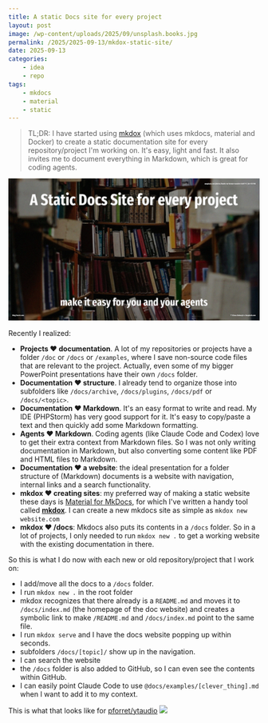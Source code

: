 ```yaml
---
title: A static Docs site for every project
layout: post
image: /wp-content/uploads/2025/09/unsplash.books.jpg
permalink: /2025/2025-09-13/mkdox-static-site/
date: 2025-09-13
categories:
    - idea
    - repo
tags:
    - mkdocs
    - material
    - static
---
```

> TL;DR: I have started using [mkdox](https://github.com/pforret/mkdox) (which uses mkdocs, material and Docker) to create a static documentation site for every repository/project I'm working on. It's easy, light and fast. It also invites me to document everything in Markdown, which is great for coding agents.

![](/wp-content/uploads/2025/09/unsplash.books.jpg)
<!-- more -->

Recently I realized:

- **Projects ♥️ documentation**. A lot of my repositories or projects have a folder `/doc` or `/docs` or `/examples`, where I save non-source code files that are relevant to the project. Actually, even some of my bigger PowerPoint presentations have their own `/docs` folder.
- **Documentation ♥️ structure**. I already tend to organize those into subfolders like `/docs/archive`, `/docs/plugins`, `/docs/pdf` or `/docs/<topic>`.
- **Documentation ♥️ Markdown**. It's an easy format to write and read. My IDE (PHPStorm) has very good support for it. It's easy to copy/paste a text and then quickly add some Markdown formatting.
- **Agents ♥️ Markdown**. Coding agents (like Claude Code and Codex) love to get their extra context from Markdown files. So I was not only writing documentation in Markdown, but also converting some content like PDF and HTML files to Markdown.
- **Documentation ♥️ a website**: the ideal presentation for a folder structure of (Markdown) documents is a website with navigation, internal links and a search functionality.
- **mkdox ♥️ creating sites**: my preferred way of making a static website these days is [Material for MkDocs](https://squidfunk.github.io/mkdocs-material/), for which I've written a handy tool called [**mkdox**](https://github.com/pforret/mkdox). I can create a new mkdocs site as simple as `mkdox new website.com`
- **mkdox ♥️ /docs**: Mkdocs also puts its contents in a `/docs` folder. So in a lot of projects, I only needed to run `mkdox new .` to get a working website with the existing documentation in there.

So this is what I do now with each new or old repository/project that I work on:

* I add/move all the docs to a `/docs` folder.
* I run `mkdox new .` in the root folder
* mkdox recognizes that there already is a `README.md` and moves it to `/docs/index.md` (the homepage of the doc website) and creates a symbolic link to make `/README.md` and `/docs/index.md` point to the same file.
* I run `mkdox serve` and I have the docs website popping up within seconds.
* subfolders `/docs/[topic]/` show up in the navigation.
* I can search the website
* the `/docs` folder is also added to GitHub, so I can even see the contents within GitHub.
* I can easily point Claude Code to use `@docs/examples/[clever_thing].md` when I want to add it to my context.


This is what that looks like for [pforret/ytaudio](https://github.com/pforret/ytaudio)
![](/wp-content/uploads/2025/09/mkdox_example.png)
